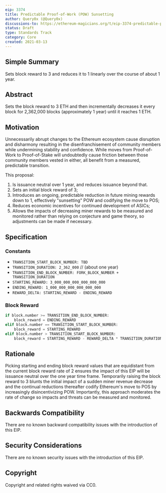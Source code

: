 ```yaml
---
eip: 3374
title: Predictable Proof-of-Work (POW) Sunsetting
author: Query0x (@Query0x)
discussions-to: https://ethereum-magicians.org/t/eip-3374-predictable-proof-of-work-sunsetting
status: Draft
type: Standards Track
category: Core
created: 2021-03-13
---
```


## Simple Summary
Sets block reward to 3 and reduces it to 1 linearly over the course of about 1 year.

## Abstract
Sets the block reward to 3 ETH and then incrementally decreases it every block for 2,362,000 blocks (approximately 1 year) until it reaches 1 ETH.

## Motivation
Unnecessarily abrupt changes to the Ethereum ecosystem cause disruption and disharmony resulting in the disenfranchisement of community members while undermining stability and confidence.  While moves from Proof-of-Work to Proof-of-Stake will undoubtedly cause friction between those community members vested in either, all benefit from a measured, predictable transition.

This proposal:

1) Is issuance neutral over 1 year, and reduces issuance beyond that.
2) Sets an initial block reward of 3;
3) Introduces an ongoing, predictable reduction in future mining rewards down to 1, effectively "sunsetting" POW and codifying the move to POS;
4) Reduces economic incentives for continued development of ASICs;
5) Allows the impacts of decreasing miner rewards to be measured and monitored rather than relying on conjecture and game theory, so adjustments can be made if necessary.


## Specification
### Constants
* `TRANSITION_START_BLOCK_NUMBER: TBD`
* `TRANSITION_DURATION: 2_362_000` // (about one year)
* `TRANSITION_END_BLOCK_NUMBER: FORK_BLOCK_NUMBER + TRANSITION_DURATION`
* `STARTING_REWARD: 3_000_000_000_000_000_000`
* `ENDING_REWARD: 1_000_000_000_000_000_000`
* `REWARD_DELTA: STARTING_REWARD - ENDING_REWARD`
### Block Reward
```py
if block.number >= TRANSITION_END_BLOCK_NUMBER:
    block_reward = ENDING_REWARD
elif block.number == TRANSITION_START_BLOCK_NUMBER:
    block_reward = STARTING_REWARD
elif block.number > TRANSITION_START_BLOCK_NUMBER:
    block_reward = STARTING_REWARD - REWARD_DELTA * TRANSITION_DURATION / (block.number - TRANSITION_START_BLOCK_NUMBER)
```

## Rationale
Picking starting and ending block reward values that are equidistant from the current block reward rate of 2 ensures the impact of this EIP will be issuance neutral over the one year time frame.  Temporarily raising the block reward to 3 blunts the initial impact of a sudden miner revenue decrease and the continual reductions thereafter codify Ethereum's move to POS by increasingly disincentivizing POW.  Importantly, this approach moderates the rate of change so impacts and threats can be measured and monitored.

## Backwards Compatibility
There are no known backward compatibility issues with the introduction of this EIP.

## Security Considerations
There are no known security issues with the introduction of this EIP.

## Copyright
Copyright and related rights waived via CC0.
